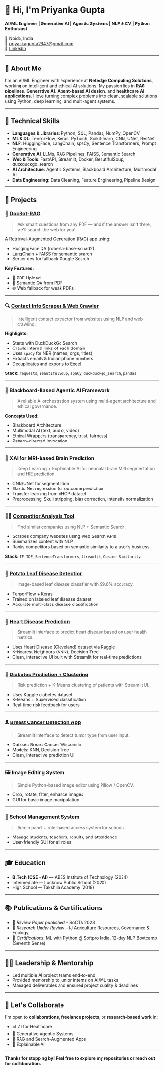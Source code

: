 # 👋 Hi, I'm Priyanka Gupta

**AI/ML Engineer | Generative AI | Agentic Systems | NLP & CV | Python Enthusiast**

📍 Noida, India  
📧 priyankagupta2647@gmail.com  
🔗 [LinkedIn](https://www.linkedin.com/in/priyankagupta0704/)  

---

## 🧠 About Me

I'm an AI/ML Engineer with experience at **Netedge Computing Solutions**, working on intelligent and ethical AI solutions. My passion lies in **RAG pipelines**, **Generative AI**, **Agent-based AI design**, and **healthcare AI applications**. I love turning complex problems into clean, scalable solutions using Python, deep learning, and multi-agent systems.

---

## 🔧 Technical Skills

- **Languages & Libraries**: Python, SQL, Pandas, NumPy, OpenCV  
- **ML & DL**: TensorFlow, Keras, PyTorch, Scikit-learn, CNN, UNet, ResNet  
- **NLP**: HuggingFace, LangChain, spaCy, Sentence Transformers, Prompt Engineering  
- **Generative AI**: LLMs, RAG Pipelines, FAISS, Semantic Search  
- **Web & Tools**: FastAPI, Streamlit, Docker, BeautifulSoup, duckduckgo_search  
- **AI Architecture**: Agentic Systems, Blackboard Architecture, Multimodal AI  
- **Data Engineering**: Data Cleaning, Feature Engineering, Pipeline Design  

---

## 📂 Projects

### 🧠 [DocBot-RAG](https://github.com/Priyankaweb-star/docbot-rag)
> Ask smart questions from any PDF — and if the answer isn't there, we'll search the web for you!

A Retrieval-Augmented Generation (RAG) app using:
- HuggingFace QA (roberta-base-squad2)
- LangChain + FAISS for semantic search
- Serper.dev for fallback Google Search

**Key Features:**
- 📄 PDF Upload
- 🧠 Semantic QA from PDF
- 🌐 Web fallback for weak PDFs

---

### 🔍 [Contact Info Scraper & Web Crawler](https://github.com/Priyankaweb-star/contact-info-scraper)
> Intelligent contact extractor from websites using NLP and web crawling.

**Highlights:**
- Starts with DuckDuckGo Search
- Crawls internal links of each domain
- Uses `spaCy` for NER (names, orgs, titles)
- Extracts emails & Indian phone numbers
- Deduplicates and exports to Excel

**Stack:** `requests`, `BeautifulSoup`, `spaCy`, `duckduckgo_search`, `pandas`

---

### 🤖 Blackboard-Based Agentic AI Framework
> A reliable AI orchestration system using multi-agent architecture and ethical governance.

**Concepts Used:**
- Blackboard Architecture
- Multimodal AI (text, audio, video)
- Ethical Wrappers (transparency, trust, fairness)
- Pattern-directed invocation

---

### 🧪 XAI for MRI-based Brain Prediction
> Deep Learning + Explainable AI for neonatal brain MRI segmentation and HIE prediction.

- CNN/UNet for segmentation
- Elastic Net regression for outcome prediction
- Transfer learning from dHCP dataset
- Preprocessing: Skull stripping, bias correction, intensity normalization

---

### 🕵️‍♀️ [Competitor Analysis Tool](https://github.com/yourusername/competitor-analyzer-ai)
> Find similar companies using NLP + Semantic Search.

- Scrapes company websites using Web Search APIs
- Summarizes content with NLP
- Ranks competitors based on semantic similarity to a user’s business

**Stack:** `TF-IDF`, `SentenceTransformers`, `Streamlit`, `Cosine Similarity`

---

### 🥔 [Potato Leaf Disease Detection](https://github.com/Priyankaweb-star/Leaf-disease-detection-system)
> Image-based leaf disease classifier with 99.6% accuracy.

- TensorFlow + Keras
- Trained on labeled leaf disease dataset
- Accurate multi-class disease classification

---

### 💉 [Heart Disease Prediction](https://github.com/Priyankaweb-star/Heart-Disease-Prediction)
> Streamlit interface to predict heart disease based on user health metrics.

- Uses Heart Disease (Cleveland) dataset via Kaggle
- K-Nearest Neighbors (KNN), Decision Tree
- Clean, interactive UI built with Streamlit for real-time predictions

 ---
 
### 💉 [Diabetes Prediction + Clustering](https://github.com/Priyankaweb-star/Diabetes-Prediction-using-KNN )
> Risk prediction + K-Means clustering of patients with Streamlit UI.

- Uses Kaggle diabetes dataset
- K-Means + Supervised classification
- Real-time risk feedback for users

---

### 🎗️ [Breast Cancer Detection App](https://github.com/Priyankaweb-star/Breast-Cancer-Wisconsin-)
> Streamlit interface to detect tumor type from user input.

- Dataset: Breast Cancer Wisconsin
- Models: KNN, Decision Tree
- Clean, interactive prediction UI

---

### 🖼️ Image Editing System
> Simple Python-based image editor using Pillow / OpenCV.

- Crop, rotate, filter, enhance images
- GUI for basic image manipulation

---

### 🏫 School Management System
> Admin panel + role-based access system for schools.

- Manage students, teachers, results, and attendance
- User-friendly GUI for all roles

---

## 🎓 Education

- **B.Tech (CSE - AI)** — ABES Institute of Technology (2024)  
- Intermediate — Lucknow Public School (2020)  
- High School — Takshila Academy (2018)  

---

## 📚 Publications & Certifications

- 📄 *Review Paper published* – SoCTA 2023  
- 📝 *Research Under Review* – IJ Agriculture Resources, Governance & Ecology  
- 📜 *Certifications*: ML with Python @ Softpro India, 12-day NLP Bootcamp (Seventh Sense)

---

## 👩‍💼 Leadership & Mentorship

- Led multiple AI project teams end-to-end  
- Provided mentorship to junior interns on AI/ML tasks  
- Managed deliverables and ensured project quality & deadlines  

---

## 🌱 Let's Collaborate

I'm open to **collaborations**, **freelance projects**, or **research-based work** in:
- 📊 AI for Healthcare
- 🤖 Generative Agentic Systems
- 🧠 RAG and Search-Augmented Apps
- 🧪 Explainable AI

---

**Thanks for stopping by! Feel free to explore my repositories or reach out for collaboration.**
